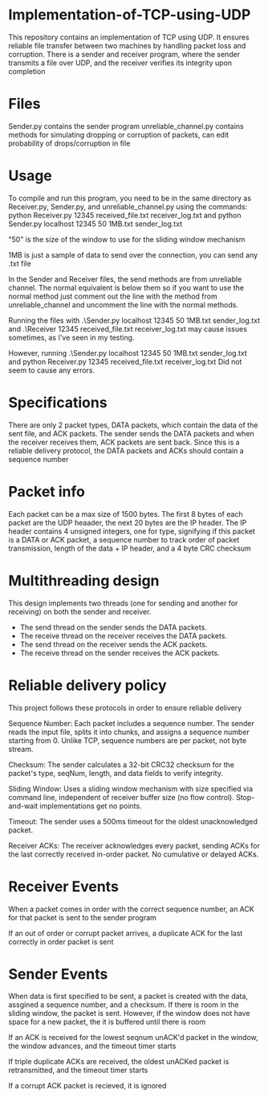 # Implementation-of-TCP-using-UDP

This repository contains an implementation of TCP using UDP. It ensures reliable file transfer between two machines by handling packet loss and corruption. There is a sender and receiver program, where the sender transmits a file over UDP, and the receiver verifies its integrity upon completion

# Files

Sender.py contains the sender program
unreliable_channel.py contains methods for simulating dropping or corruption of packets, can edit probability of drops/corruption in file


# Usage
To compile and run this program, you need to be in the same directory as Receiver.py, Sender.py, and unreliable_channel.py
using the commands: 
python Receiver.py 12345 received_file.txt receiver_log.txt
and
python Sender.py localhost 12345 50 1MB.txt sender_log.txt

"50" is the size of the window to use for the sliding window mechanism

1MB is just a sample of data to send over the connection, you can send any .txt file

In the Sender and Receiver files, the send methods are from unreliable channel. The normal equivalent is below them so if you want to use the normal method
just comment out the line with the method from unreliable_channel and uncomment the line with the normal methods.

Running the files with 
.\Sender.py localhost 12345 50 1MB.txt sender_log.txt 
and
.\Receiver 12345 received_file.txt receiver_log.txt
 may cause issues sometimes, as I've seen in my testing.

However, running
 .\Sender.py localhost 12345 50 1MB.txt sender_log.txt
and 
python Receiver.py 12345 received_file.txt receiver_log.txt
Did not seem to cause any errors.

# Specifications
There are only 2 packet types, DATA packets, which contain the data of the sent file, and ACK packets. The sender sends the DATA packets and
when the receiver receives them, ACK packets are sent back. Since this is a reliable delivery protocol,
the DATA packets and ACKs should contain a sequence number

# Packet info
Each packet can be a max size of 1500 bytes. The first 8 bytes of each packet are the UDP heaader, the next 20 bytes are the IP header. The IP header contains 4 unsigned integers, one for type, 
signifying if this packet is a DATA or ACK packet, a sequence number to track order of packet transmission, length of the data + IP header, and a 4 byte CRC checksum

# Multithreading design
This design implements two threads (one for sending and another for receiving) on both
the sender and receiver.
- The send thread on the sender sends the DATA packets.
- The receive thread on the receiver receives the DATA packets.
- The send thread on the receiver sends the ACK packets.
- The receive thread on the sender receives the ACK packets.

# Reliable delivery policy
This project follows these protocols in order to ensure reliable delivery

Sequence Number: Each packet includes a sequence number. The sender reads the input file, splits it into chunks, and assigns a sequence number 
starting from 0. Unlike TCP, sequence numbers are per packet, not byte stream.

Checksum: The sender calculates a 32-bit CRC32 checksum for the packet's type, seqNum, length, and data fields to verify integrity.

Sliding Window: Uses a sliding window mechanism with size specified via command line, independent of receiver buffer size (no flow control). Stop-and-wait implementations get no points.

Timeout: The sender uses a 500ms timeout for the oldest unacknowledged packet.

Receiver ACKs: The receiver acknowledges every packet, sending ACKs for the last correctly received in-order packet. No cumulative or delayed ACKs.

# Receiver Events
When a packet comes in order with the correct sequence number, an ACK for that packet is sent to the sender program

If an out of order or corrupt packet arrives, a duplicate ACK for the last correctly in order packet is sent

# Sender Events

When data is first specified to be sent, a packet is created with the data, assgined a sequence number, and a checksum.
If there is room in the sliding window, the packet is sent. However, if the window does not have space for a new packet, the it is buffered until there is room

If an ACK is received for the lowest seqnum unACK'd packet in the window, the window advances, and the timeout timer starts

If triple duplicate ACKs are received, the oldest unACKed packet is retransmitted, and the timeout timer starts

If a corrupt ACK packet is recieved, it is ignored
